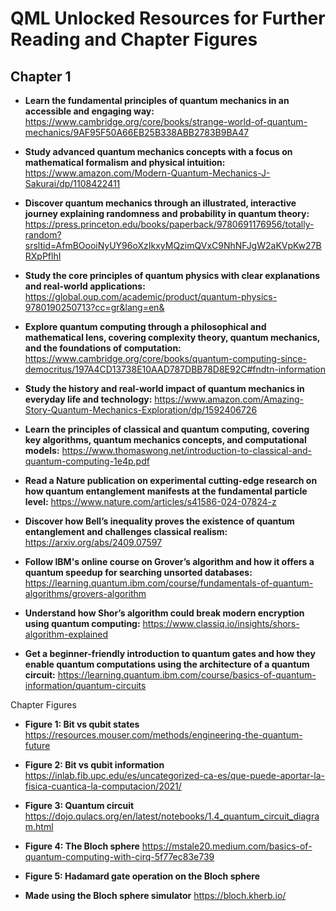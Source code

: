 # QML Unlocked Resources for Further Reading and Chapter Figures

## Chapter 1

- **Learn the fundamental principles of quantum mechanics in an accessible and engaging way:**	
https://www.cambridge.org/core/books/strange-world-of-quantum-mechanics/9AF95F50A66EB25B338ABB2783B9BA47

- **Study advanced quantum mechanics concepts with a focus on mathematical formalism and physical intuition:**
https://www.amazon.com/Modern-Quantum-Mechanics-J-Sakurai/dp/1108422411

- **Discover quantum mechanics through an illustrated, interactive journey explaining randomness and probability in quantum theory:**
https://press.princeton.edu/books/paperback/9780691176956/totally-random?srsltid=AfmBOooiNyUY96oXzIkxyMQzimQVxC9NhNFJgW2aKVpKw27BRXpPflhI

- **Study the core principles of quantum physics with clear explanations and real-world applications:**
https://global.oup.com/academic/product/quantum-physics-9780190250713?cc=gr&lang=en&

- **Explore quantum computing through a philosophical and mathematical lens, covering complexity theory, quantum mechanics, and the foundations of computation:**
https://www.cambridge.org/core/books/quantum-computing-since-democritus/197A4CD13738E10AAD787DBB78D8E92C#fndtn-information

- **Study the history and real-world impact of quantum mechanics in everyday life and technology:**
https://www.amazon.com/Amazing-Story-Quantum-Mechanics-Exploration/dp/1592406726

- **Learn the principles of classical and quantum computing, covering key algorithms, quantum mechanics concepts, and computational models:**
https://www.thomaswong.net/introduction-to-classical-and-quantum-computing-1e4p.pdf 

- **Read a Nature publication on experimental cutting-edge research on how quantum entanglement manifests at the fundamental particle level:**
https://www.nature.com/articles/s41586-024-07824-z

- **Discover how Bell’s inequality proves the existence of quantum entanglement and challenges classical realism:**
https://arxiv.org/abs/2409.07597

- **Follow IBM's online course on Grover’s algorithm and how it offers a quantum speedup for searching unsorted databases:**
https://learning.quantum.ibm.com/course/fundamentals-of-quantum-algorithms/grovers-algorithm

- **Understand how Shor’s algorithm could break modern encryption using quantum computing:**
https://www.classiq.io/insights/shors-algorithm-explained

- **Get a beginner-friendly introduction to quantum gates and how they enable quantum computations using the architecture of a quantum circuit:**
https://learning.quantum.ibm.com/course/basics-of-quantum-information/quantum-circuits

Chapter Figures

- **Figure 1: Bit vs qubit states**
https://resources.mouser.com/methods/engineering-the-quantum-future

- **Figure 2: Bit vs qubit information**
https://inlab.fib.upc.edu/es/uncategorized-ca-es/que-puede-aportar-la-fisica-cuantica-la-computacion/2021/

- **Figure 3: Quantum circuit**
https://dojo.qulacs.org/en/latest/notebooks/1.4_quantum_circuit_diagram.html

- **Figure 4: The Bloch sphere**
https://mstale20.medium.com/basics-of-quantum-computing-with-cirq-5f77ec83e739

- **Figure 5: Hadamard gate operation on the Bloch sphere**
- **Made using the Bloch sphere simulator** https://bloch.kherb.io/
